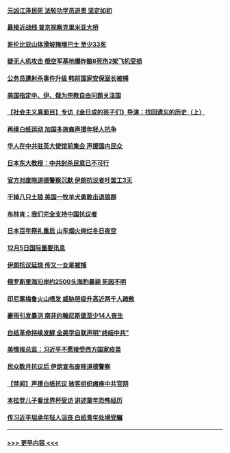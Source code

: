 #### [元凶江泽民死 法轮功学员追责 坚定如初](../pages/prog202/a103590188.md?t=12061250) 
#### [最接近战线 普京视察克里米亚大桥](../pages/prog202/a103591454.md?t=12061250) 
#### [哥伦比亚山体滑坡掩埋巴士 至少33死](../pages/prog202/a103591422.md?t=12061250) 
#### [疑无人机攻击 俄空军基地爆炸酿8死伤2架飞机受损](../pages/prog202/a103591399.md?t=12061250) 
#### [公务员遭射杀事件升级 韩前国家安保室长被捕](../pages/prog202/a103591394.md?t=12061250) 
#### [美国指定中、伊、俄为宗教自由问题关注国](../pages/prog202/a103591257.md?t=12061250) 
#### [【社会主义真面目】专访《金日成的孩子们》导演：找回遗忘的历史（上）](../pages/prog202/a103591121.md?t=12061250) 
#### [再续白纸运动 加国多族裔声援年轻人抗争](../pages/prog202/a103591115.md?t=12061250) 
#### [华人在中共驻英大使馆前集会 声援国内民众](../pages/prog202/a103591111.md?t=12061250) 
#### [日本东大教授：中共封杀民意已不可行](../pages/prog202/a103591109.md?t=12061250) 
#### [官方对废除道德警察沉默 伊朗抗议者吁罢工3天](../pages/prog202/a103591039.md?t=12061250) 
#### [干掉八只土狼 美国一牧羊犬勇敢击退狼群](../pages/prog202/a103591035.md?t=12061250) 
#### [布林肯：我们完全支持中国抗议者](../pages/prog202/a103591030.md?t=12061250) 
#### [日本百年祭礼重启 山车烟火绚烂冬日夜空](../pages/prog202/a103591058.md?t=12061250) 
#### [12月5日国际重要讯息](../pages/prog202/a103591047.md?t=12061250) 
#### [伊朗抗议延烧 传又一女星被捕](../pages/prog202/a103590971.md?t=12061250) 
#### [俄罗斯里海沿岸约2500头海豹暴毙 死因不明](../pages/prog202/a103590953.md?t=12061250) 
#### [印尼塞梅鲁火山喷发 威胁层级升高近两千人疏散](../pages/prog202/a103590897.md?t=12061250) 
#### [豪雨引发暴洪 南非约翰尼斯堡至少14人丧生](../pages/prog202/a103590881.md?t=12061250) 
#### [白纸革命持续发酵 全美学自联声明“终结中共”](../pages/prog202/a103590845.md?t=12061250) 
#### [美情报总监：习近平不愿接受西方国家疫苗](../pages/prog202/a103590848.md?t=12061250) 
#### [民众数月抗议后 伊朗宣布废除道德警察](../pages/prog202/a103590741.md?t=12061250) 
#### [【禁闻】声援白纸抗议 骇客组织瘫痪中共官网](../pages/prog202/a103590654.md?t=12061250) 
#### [本拉登儿子看世界杯受访 讲述童年恐怖经历](../pages/prog202/a103590642.md?t=12061250) 
#### [传习近平坦承年轻人沮丧 白纸青年处境受瞩](../pages/prog202/a103590589.md?t=12061250) 

----
#### [ >>> 更早内容 <<< ](../indexes/prog202-earlier.md)
